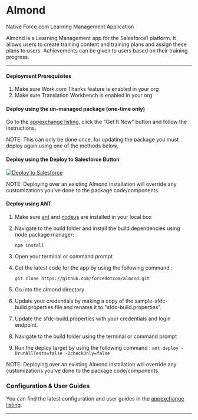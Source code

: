Almond
===

Native Force.com Learning Management Application

Almond is a Learning Management app for the Salesforce1 platform. It allows users to create training content and training plans and assign these plans to users. Achievements can be given to users based on their training progress.

---
#### Deployment Prerequisites

1. Make sure Work.com Thanks feature is enabled in your org
2. Make sure Translation Workbench is enabled in your org


#### Deploy using the un-managed package (one-time only)

Go to the [appexchange listing](https://appexchange.salesforce.com/listingDetail?listingId=a0N3000000B5V2gEAF), click the "Get It Now" button and follow the instructions.

NOTE: This can only be done once, for updating the package you must deploy again using one of the methods below.

#### Deploy using the Deploy to Salesforce Button

<a href="https://githubsfdeploy.herokuapp.com?owner=forcedotcom&repo=almond">
  <img alt="Deploy to Salesforce"
       src="https://raw.githubusercontent.com/afawcett/githubsfdeploy/master/src/main/webapp/resources/img/deploy.png">
</a>

NOTE: Deploying over an existing Almond installation will override any customizations you've done to the package code/components.

#### Deploy using ANT

1. Make sure [ant](http://ant.apache.org/manual/install.html) and [node.js](http://nodejs.org/) are installed in your local box
2. Navigate to the build folder and install the build dependencies using node package manager:

   `npm install`

3. Open your terminal or command prompt
4. Get the latest code for the app by using the following command :

   `git clone https://github.com/forcedotcom/almond.git`

5. Go into the almond directory
6. Update your credentials by making a copy of the sample-sfdc-build.properties file and rename it to "sfdc-build.properties".
7. Update the sfdc-build.properties with your credentials and login endpoint.
8. Navigate to the build folder using the terminal or command prompt
9. Run the deploy target by using the following command : `ant deploy -DrunAllTests=false -DcheckOnly=false`

NOTE: Deploying over an existing Almond installation will override any customizations you've done to the package code/components.

### Configuration & User Guides

You can find the latest configuration and user guides in the [appexchange listing](https://appexchange.salesforce.com/listingDetail?listingId=a0N3000000B5V2gEAF).

---
